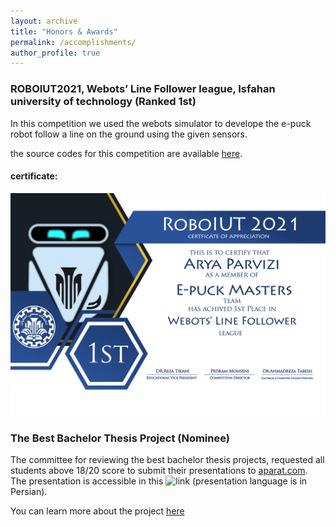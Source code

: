 ```yaml
---
layout: archive
title: "Honors & Awards"
permalink: /accomplishments/
author_profile: true
---
```


### ROBOIUT2021, Webots’ Line Follower league, Isfahan university of technology (Ranked 1st)
In this competition we used the webots simulator to develope the e-puck robot follow a line on the ground using the given sensors.

the source codes for this competition are available [here](https://github.com/ph504/epuck-LineFollower-IUT-COMPETITION).
#### certificate:
![](/images/43.png)

### The Best Bachelor Thesis Project (Nominee)
The committee for reviewing the best bachelor thesis projects, requested all students above 18/20 score to submit their presentations to [aparat.com](https://aparat.com).
The presentation is accessible in this ![link](https://www.aparat.com/v/iJ2We) (presentation language is in Persian).

You can learn more about the project [here](/_portfolio/portfolio-1.md)